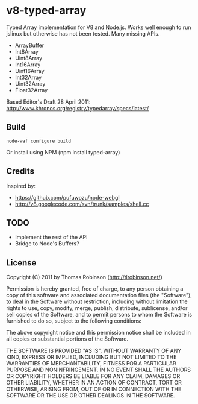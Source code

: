 v8-typed-array
==============

Typed Array implementation for V8 and Node.js. Works well enough to run jslinux but otherwise has not been tested. Many missing APIs.

* ArrayBuffer
* Int8Array
* Uint8Array
* Int16Array
* Uint16Array
* Int32Array
* Uint32Array
* Float32Array

Based Editor's Draft 28 April 2011: http://www.khronos.org/registry/typedarray/specs/latest/

Build
-----

    node-waf configure build

Or install using NPM (npm install typed-array)

Credits
-------

Inspired by:

* https://github.com/pufuwozu/node-webgl
* http://v8.googlecode.com/svn/trunk/samples/shell.cc

TODO
----

* Implement the rest of the API
* Bridge to Node's Buffers?

License
-------

Copyright (C) 2011 by Thomas Robinson (http://tlrobinson.net/)

Permission is hereby granted, free of charge, to any person obtaining a copy
of this software and associated documentation files (the "Software"), to deal
in the Software without restriction, including without limitation the rights
to use, copy, modify, merge, publish, distribute, sublicense, and/or sell
copies of the Software, and to permit persons to whom the Software is
furnished to do so, subject to the following conditions:

The above copyright notice and this permission notice shall be included in
all copies or substantial portions of the Software.

THE SOFTWARE IS PROVIDED "AS IS", WITHOUT WARRANTY OF ANY KIND, EXPRESS OR
IMPLIED, INCLUDING BUT NOT LIMITED TO THE WARRANTIES OF MERCHANTABILITY,
FITNESS FOR A PARTICULAR PURPOSE AND NONINFRINGEMENT. IN NO EVENT SHALL THE
AUTHORS OR COPYRIGHT HOLDERS BE LIABLE FOR ANY CLAIM, DAMAGES OR OTHER
LIABILITY, WHETHER IN AN ACTION OF CONTRACT, TORT OR OTHERWISE, ARISING FROM,
OUT OF OR IN CONNECTION WITH THE SOFTWARE OR THE USE OR OTHER DEALINGS IN
THE SOFTWARE.
